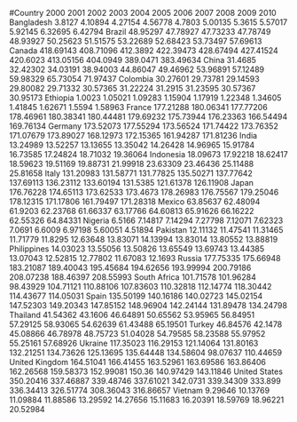 #Country	2000	2001	2002	2003	2004	2005	2006	2007	2008	2009	2010
Bangladesh	3.8127	4.10894	4.27154	4.56778	4.7803	5.00135	5.3615	5.57017	5.92145	6.32695	6.42794
Brazil	48.95297	47.78927	47.73233	47.78749	48.93927	50.25623	51.51575	53.22689	52.68423	53.73497	57.69613
Canada	418.69143	408.71096	412.3892	422.39473	428.67494	427.41524	420.6023	413.05156	404.0949	389.0471	383.49634
China	31.4685	32.42302	34.03191	38.94003	44.86047	49.46962	53.96891	57.12489	59.98329	65.73054	71.97437
Colombia	30.27601	29.73781	29.14593	29.80082	29.71332	30.57365	31.22224	31.2915	31.23595	30.57367	30.95173
Ethiopia	1.0023	1.05021	1.09283	1.15904	1.17919	1.22348	1.34605	1.41845	1.62671	1.5594	1.58963
France	177.21288	180.06341	177.77206	178.46961	180.38341	180.44481	179.69232	175.73944	176.23363	166.54494	169.76134
Germany	173.52073	177.55294	173.56524	171.74422	173.76352	171.07679	173.89027	168.12973	172.15365	161.94287	171.81236
India	13.24989	13.52257	13.13655	13.35042	14.26428	14.96965	15.91784	16.73585	17.24824	18.71032	19.36064
Indonesia	18.09673	17.92218	18.62417	18.59623	19.51169	19.88731	21.99918	23.63309	23.46436	25.11488	25.81658
Italy	131.20983	131.58771	131.77825	135.50271	137.77642	137.69113	136.23112	133.60194	131.5385	121.61378	126.11908
Japan	176.76228	174.65113	173.62533	173.4673	178.26983	176.75567	179.25046	178.12315	171.17806	161.79497	171.28318
Mexico	63.85637	62.48094	61.9203	62.23768	61.66337	63.17766	64.60813	65.91626	66.16222	62.55326	64.84331
Nigeria	6.5166	7.14817	7.14294	7.27798	7.12071	7.62323	7.0691	6.6009	6.97198	5.60051	4.51894
Pakistan	12.11132	11.47541	11.31465	11.71779	11.8295	12.63648	13.83071	14.13994	13.83014	13.80552	13.88819
Philippines	14.03023	13.55056	13.50826	13.65549	13.69743	13.44385	13.07043	12.52815	12.77802	11.67083	12.1693
Russia	177.75335	175.66948	183.21087	189.40043	195.45684	194.62656	193.99994	200.79186	208.07238	188.46397	208.55993
South Africa	101.71578	101.96284	98.43929	104.71121	110.88106	107.83603	110.32818	112.14774	118.30442	114.43677	114.05031
Spain	135.50199	140.16186	140.02723	145.02154	147.52303	149.20343	147.85152	148.96904	142.24144	131.89478	134.24798
Thailand	41.54362	43.1606	46.64891	50.65562	53.95965	56.84951	57.29125	58.93065	54.62639	61.43488	65.19501
Turkey	46.84576	42.1478	45.08866	46.78978	48.75723	51.04028	54.79585	58.23588	55.97952	55.25161	57.68926
Ukraine	117.35023	116.29153	121.14064	131.80163	132.21251	134.73626	125.13695	135.64448	134.58604	98.07637	110.44659
United Kingdom	164.51041	166.41455	163.52961	163.69586	163.86406	162.26568	159.58373	152.99081	150.36	140.97429	143.11846
United States	350.20416	337.46887	339.48746	337.61021	342.0731	339.34309	333.899	336.34413	326.51774	308.36043	316.86657
Vietnam	9.29646	10.13769	11.09884	11.88586	13.29592	14.27656	15.11683	16.20391	18.59769	18.96221	20.52984

